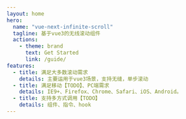 ```yaml
---
layout: home
hero:
  name: "vue-next-infinite-scroll"
  tagline: 基于vue3的无线滚动组件
  actions:
    - theme: brand
      text: Get Started
      link: /guide/
features:
  - title: 满足大多数滚动需求
    details: 主要运用于vue3场景，支持无缝，单步滚动
  - title: 满足移动【TODO】、PC端需求
    details: IE9+、Firefox、Chrome、Safari、iOS、Android。
  - title: 支持多方式调用【TODO】
    details: 组件、指令、hook
---
```



